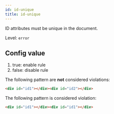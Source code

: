 ```yaml
---
id: id-unique
title: id-unique
---
```


ID attributes must be unique in the document.

Level: `error`

## Config value

1. true: enable rule
2. false: disable rule

The following pattern are **not** considered violations:

<!-- prettier-ignore -->
```html
<div id="id1"></div><div id="id2"></div>
```

The following pattern is considered violation:

<!-- prettier-ignore -->
```html
<div id="id1"></div><div id="id1"></div>
```
